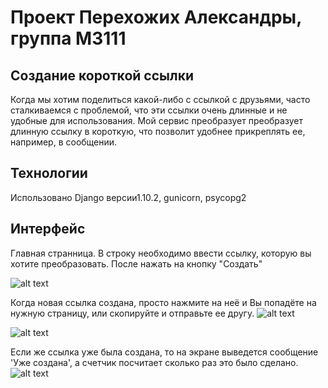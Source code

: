 # Проект Перехожих Александры, группа М3111
## Создание короткой ссылки

Когда мы хотим поделиться какой-либо с ссылкой с друзьями, часто сталкиваемся с проблемой, что эти ссылки очень длинные и не удобные для использования. Мой сервис преобразует преобразует длинную ссылку в короткую, что позволит удобнее прикреплять ее, например, в сообщении.

## Технологии
Использовано Django версии1.10.2, gunicorn, psycopg2

## Интерфейс
Главная странница. В строку необходимо ввести ссылку, которую вы хотите преобразовать. После нажать на кнопку "Создать"

![alt text](https://user-images.githubusercontent.com/22634614/26950221-f464d21e-4cad-11e7-9381-0136aa352a65.png)

Когда новая ссылка создана, просто нажмите на неё и Вы попадёте на нужную страницу, или скопируйте и отправьте ее другу.
![alt text](https://user-images.githubusercontent.com/22634614/26950354-65037304-4cae-11e7-9fb4-5089aab125e7.png)

![alt text](https://user-images.githubusercontent.com/22634614/26950558-0f7f1086-4caf-11e7-85f6-433a3a846663.png)

Если же ссылка уже была создана, то на экране выведется сообщение 'Уже создана', а счетчик посчитает сколько раз это было сделано.
![alt text](https://user-images.githubusercontent.com/22634614/26951230-75547138-4cb1-11e7-8913-71fa7055fae4.png)



